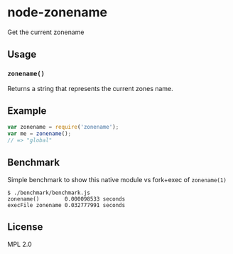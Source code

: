 node-zonename
=============

Get the current zonename

Usage
-----

### `zonename()`

Returns a string that represents the current zones name.

Example
-------

``` js
var zonename = require('zonename');
var me = zonename();
// => "global"
```

Benchmark
---------

Simple benchmark to show this native module vs fork+exec of `zonename(1)`

```
$ ./benchmark/benchmark.js
zonename()        0.000098533 seconds
execFile zonename 0.032777991 seconds
```

License
-------

MPL 2.0
